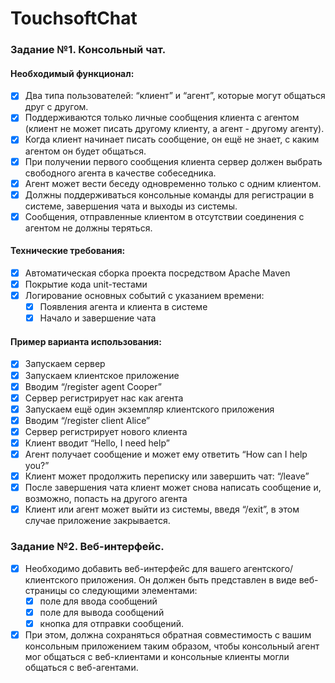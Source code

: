 # TouchsoftChat

### Задание №1. Консольный чат.


#### Необходимый функционал:

- [X] Два типа пользователей: “клиент” и “агент”, которые могут общаться друг с другом.
- [X] Поддерживаются только личные сообщения клиента с агентом (клиент не может писать другому клиенту, а агент - другому агенту).
- [X] Когда клиент начинает писать сообщение, он ещё не знает, с каким агентом он будет общаться.
- [X] При получении первого сообщения клиента сервер должен выбрать свободного агента в качестве собеседника.
- [X] Агент может вести беседу одновременно только с одним клиентом.
- [X] Должны поддерживаться консольные команды для регистрации в системе, завершения чата и выходы из системы.
- [X] Сообщения, отправленные клиентом в отсутствии соединения с агентом не должны теряться.

#### Технические требования:
- [X] Автоматическая сборка проекта посредством Apache Maven
- [X] Покрытие кода unit-тестами
- [X] Логирование основных событий с указанием времени:
    - [X] Появления агента и клиента в системе
    - [X] Начало и завершение чата
   
#### Пример варианта использования: 
- [X] Запускаем сервер
- [X] Запускаем клиентское приложение
- [X] Вводим “/register agent Cooper”
- [X] Сервер регистрирует нас как агента
- [X] Запускаем ещё один экземпляр клиентского приложения
- [X] Вводим “/register client Alice”
- [X] Сервер регистрирует нового клиента
- [X] Клиент вводит “Hello, I need help”
- [X] Агент получает сообщение и может ему ответить “How can I help you?”
- [X] Клиент может продолжить переписку или завершить чат: “/leave”
- [X] После завершения чата клиент может снова написать сообщение и, возможно, попасть на другого агента
- [X] Клиент или агент может выйти из системы, введя “/exit”, в этом случае приложение закрывается.

### Задание №2. Веб-интерфейс.

- [x] Необходимо добавить веб-интерфейс для вашего агентского/клиентского приложения. Он должен быть представлен в виде веб-страницы со следующими элементами:
    - [x] поле для ввода сообщений
    - [x] поле для вывода сообщений
    - [x] кнопка для отправки сообщений.
- [X] При этом, должна сохраняться обратная совместимость с вашим консольным приложением таким образом, чтобы консольный агент мог общаться с веб-клиентами и консольные клиенты могли общаться с веб-агентами.
